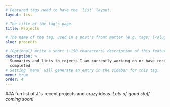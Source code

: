 ```yaml
---
# Featured tags need to have the `list` layout.
layout: list

# The title of the tag's page.
title: Projects

# The name of the tag, used in a post's front matter (e.g. tags: [<slug>]).
slug: projects

# (Optional) Write a short (~150 characters) description of this featured tag.
description: >
  Summaries and links to rojects I am currently working on or have recently
  completed
# Setting `menu` will generate an entry in the sidebar for this tag.
menu: true
order: 4
---
```

##A fun list of J.'s recent projects and crazy ideas.
_Lots of good stuff coming soon!_
